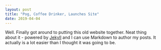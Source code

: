 ```yaml
---
layout: post
title: "Pog, Coffee Drinker, Launches Site"
date: 2019-04-04
---
```


Well. Finally got around to putting this old website together. Neat thing about it - powered by [Jekyll](http://jekyllrb.com) and I can use Markdown to author my posts. It actually is a lot easier than I thought it was going to be.
